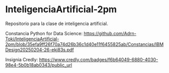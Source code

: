 # InteligenciaArtificial-2pm
Repositorio para la clase de inteligencia artificial.

Constancia Python for Data Science:
https://github.com/Adrn-Toki/InteligenciaArtificial-2pm/blob/35efa9ff26f70a74d26b36c1d40e11f6455825ab/Constancias/IBMDesign20250204-26-ekj83s.pdf

Insignia Credly:
https://www.credly.com/badges/f6b64049-6880-4030-98e4-5b0b18ab0343/public_url
